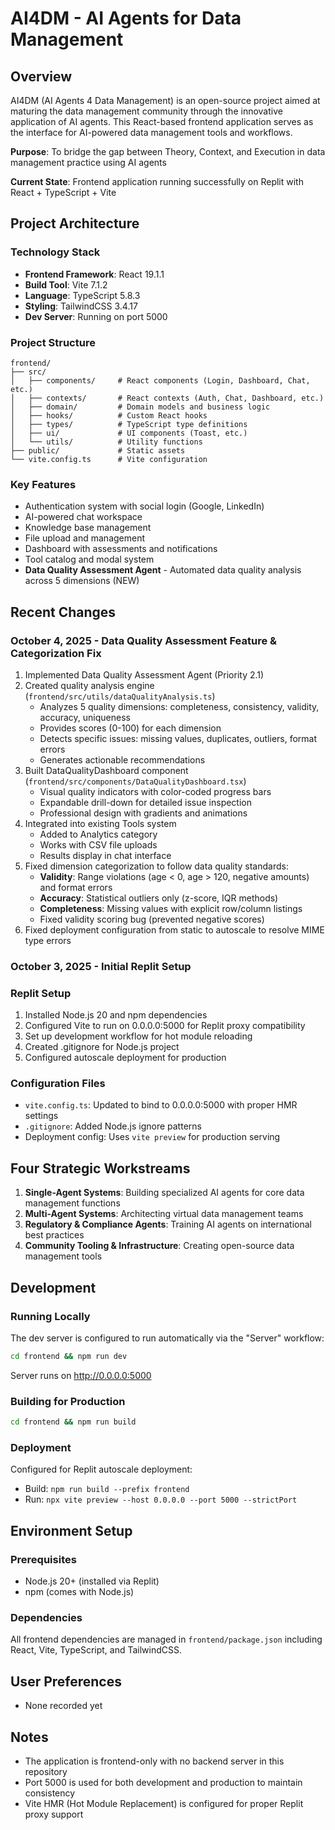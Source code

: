 # AI4DM - AI Agents for Data Management

## Overview
AI4DM (AI Agents 4 Data Management) is an open-source project aimed at maturing the data management community through the innovative application of AI agents. This React-based frontend application serves as the interface for AI-powered data management tools and workflows.

**Purpose**: To bridge the gap between Theory, Context, and Execution in data management practice using AI agents

**Current State**: Frontend application running successfully on Replit with React + TypeScript + Vite

## Project Architecture

### Technology Stack
- **Frontend Framework**: React 19.1.1
- **Build Tool**: Vite 7.1.2
- **Language**: TypeScript 5.8.3
- **Styling**: TailwindCSS 3.4.17
- **Dev Server**: Running on port 5000

### Project Structure
```
frontend/
├── src/
│   ├── components/     # React components (Login, Dashboard, Chat, etc.)
│   ├── contexts/       # React contexts (Auth, Chat, Dashboard, etc.)
│   ├── domain/         # Domain models and business logic
│   ├── hooks/          # Custom React hooks
│   ├── types/          # TypeScript type definitions
│   ├── ui/             # UI components (Toast, etc.)
│   └── utils/          # Utility functions
├── public/             # Static assets
└── vite.config.ts      # Vite configuration
```

### Key Features
- Authentication system with social login (Google, LinkedIn)
- AI-powered chat workspace
- Knowledge base management
- File upload and management
- Dashboard with assessments and notifications
- Tool catalog and modal system
- **Data Quality Assessment Agent** - Automated data quality analysis across 5 dimensions (NEW)

## Recent Changes

### October 4, 2025 - Data Quality Assessment Feature & Categorization Fix
1. Implemented Data Quality Assessment Agent (Priority 2.1)
2. Created quality analysis engine (`frontend/src/utils/dataQualityAnalysis.ts`)
   - Analyzes 5 quality dimensions: completeness, consistency, validity, accuracy, uniqueness
   - Provides scores (0-100) for each dimension
   - Detects specific issues: missing values, duplicates, outliers, format errors
   - Generates actionable recommendations
3. Built DataQualityDashboard component (`frontend/src/components/DataQualityDashboard.tsx`)
   - Visual quality indicators with color-coded progress bars
   - Expandable drill-down for detailed issue inspection
   - Professional design with gradients and animations
4. Integrated into existing Tools system
   - Added to Analytics category
   - Works with CSV file uploads
   - Results display in chat interface
5. Fixed dimension categorization to follow data quality standards:
   - **Validity**: Range violations (age < 0, age > 120, negative amounts) and format errors
   - **Accuracy**: Statistical outliers only (z-score, IQR methods)
   - **Completeness**: Missing values with explicit row/column listings
   - Fixed validity scoring bug (prevented negative scores)
6. Fixed deployment configuration from static to autoscale to resolve MIME type errors

### October 3, 2025 - Initial Replit Setup

### Replit Setup
1. Installed Node.js 20 and npm dependencies
2. Configured Vite to run on 0.0.0.0:5000 for Replit proxy compatibility
3. Set up development workflow for hot module reloading
4. Created .gitignore for Node.js project
5. Configured autoscale deployment for production

### Configuration Files
- `vite.config.ts`: Updated to bind to 0.0.0.0:5000 with proper HMR settings
- `.gitignore`: Added Node.js ignore patterns
- Deployment config: Uses `vite preview` for production serving

## Four Strategic Workstreams

1. **Single-Agent Systems**: Building specialized AI agents for core data management functions
2. **Multi-Agent Systems**: Architecting virtual data management teams
3. **Regulatory & Compliance Agents**: Training AI agents on international best practices
4. **Community Tooling & Infrastructure**: Creating open-source data management tools

## Development

### Running Locally
The dev server is configured to run automatically via the "Server" workflow:
```bash
cd frontend && npm run dev
```
Server runs on http://0.0.0.0:5000

### Building for Production
```bash
cd frontend && npm run build
```

### Deployment
Configured for Replit autoscale deployment:
- Build: `npm run build --prefix frontend`
- Run: `npx vite preview --host 0.0.0.0 --port 5000 --strictPort`

## Environment Setup

### Prerequisites
- Node.js 20+ (installed via Replit)
- npm (comes with Node.js)

### Dependencies
All frontend dependencies are managed in `frontend/package.json` including React, Vite, TypeScript, and TailwindCSS.

## User Preferences
- None recorded yet

## Notes
- The application is frontend-only with no backend server in this repository
- Port 5000 is used for both development and production to maintain consistency
- Vite HMR (Hot Module Replacement) is configured for proper Replit proxy support
